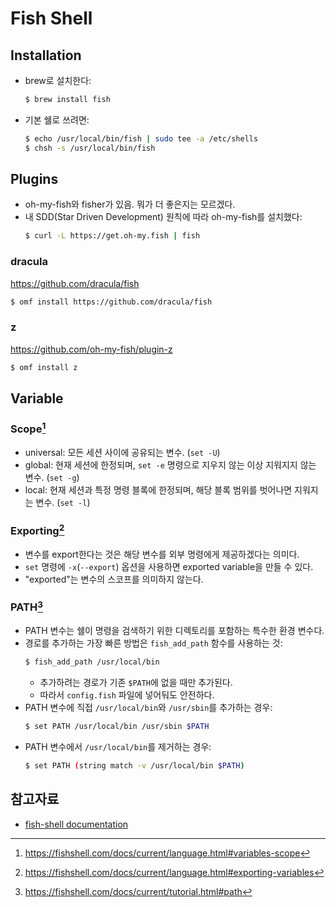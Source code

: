 # Fish Shell

## Installation

* brew로 설치한다:
  ```sh
  $ brew install fish
  ```
* 기본 쉘로 쓰려면:
  ```sh
  $ echo /usr/local/bin/fish | sudo tee -a /etc/shells
  $ chsh -s /usr/local/bin/fish
  ```

## Plugins

* oh-my-fish와 fisher가 있음. 뭐가 더 좋은지는 모르겠다.
* 내 SDD(Star Driven Development) 원칙에 따라 oh-my-fish를 설치했다:
  ```sh
  $ curl -L https://get.oh-my.fish | fish
  ```

### dracula 

https://github.com/dracula/fish

```sh
$ omf install https://github.com/dracula/fish
```

### z

https://github.com/oh-my-fish/plugin-z

```sh
$ omf install z
```

## Variable

### Scope[^scope]

* universal: 모든 세션 사이에 공유되는 변수. (`set -U`)
* global: 현재 세션에 한정되며, `set -e` 명령으로 지우지 않는 이상 지워지지 않는 변수. (`set -g`)
* local: 현재 세션과 특정 명령 블록에 한정되며, 해당 블록 범위를 벗어나면 지워지는 변수. (`set -l`)

### Exporting[^exporting]

* 변수를 export한다는 것은 해당 변수를 외부 명령에게 제공하겠다는 의미다.
* `set` 명령에 `-x`(`--export`) 옵션을 사용하면 exported variable을 만들 수 있다.
* "exported"는 변수의 스코프를 의미하지 않는다.

### PATH[^path]

* PATH 변수는 쉘이 명령을 검색하기 위한 디렉토리를 포함하는 특수한 환경 변수다.
* 경로를 추가하는 가장 빠른 방법은 `fish_add_path` 함수를 사용하는 것:
  ```sh
  $ fish_add_path /usr/local/bin
  ```
  * 추가하려는 경로가 기존 `$PATH`에 없을 때만 추가된다. 
  * 따라서 `config.fish` 파일에 넣어둬도 안전하다.
* PATH 변수에 직접 `/usr/local/bin`와 `/usr/sbin`를 추가하는 경우:
  ```sh
  $ set PATH /usr/local/bin /usr/sbin $PATH
  ```
* PATH 변수에서 `/usr/local/bin`를 제거하는 경우:
  ```sh
  $ set PATH (string match -v /usr/local/bin $PATH)
  ```

## 참고자료

* [fish-shell documentation](https://fishshell.com/docs/current/index.html)

[^scope]: https://fishshell.com/docs/current/language.html#variables-scope
[^exporting]: https://fishshell.com/docs/current/language.html#exporting-variables
[^path]: https://fishshell.com/docs/current/tutorial.html#path

